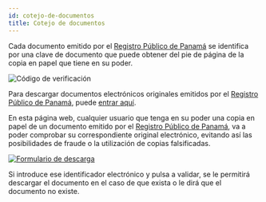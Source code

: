 ```yaml
---
id: cotejo-de-documentos
title: Cotejo de documentos
---
```


Cada documento emitido por el <a href="http://www.registro-publico.gob.pa/" target="_blank">Registro Público de Panamá</a> se identifica por una clave de documento que puede obtener del pie de página de la copia en papel que tiene en su poder.

![Código de verificación](/img/servicios-web-cotejo-1.jpg)

Para descargar documentos electrónicos originales emitidos por el <a href="http://www.registro-publico.gob.pa/" target="_blank">Registro Público de Panamá</a>, puede [entrar aquí](https://www.rp.gob.pa/CotejoDocumentos.aspx).

En esta página web, cualquier usuario que tenga en su poder una copia en papel de un documento emitido por el <a href="http://www.registro-publico.gob.pa/" target="_blank">Registro Público de Panamá</a>, va a poder comprobar su correspondiente original electrónico, evitando así las posibilidades de fraude o la utilización de copias falsificadas.

[![Formulario de descarga](/img/servicios-web-cotejo-2.jpg)](https://www.rp.gob.pa/CotejoDocumentos.aspx)

Si introduce ese identificador electrónico y pulsa a validar, se le permitirá descargar el documento en el caso de que exista o le dirá que el documento no existe.

